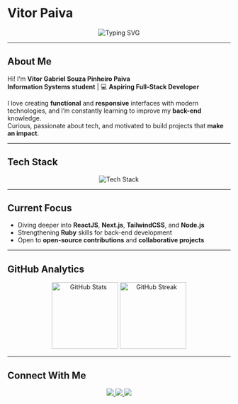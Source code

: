 #  Vitor Paiva  

<p align="center">
  <img src="https://readme-typing-svg.herokuapp.com?font=Fira+Code&weight=500&size=22&duration=4000&pause=1000&color=179443&center=true&vCenter=true&random=false&width=500&lines=Information+Systems+Student;Full-Stack+Developer+in+Progress;Always+Learning+%26+Building" alt="Typing SVG" />
</p>

---

##  About Me  
Hi! I’m **Vitor Gabriel Souza Pinheiro Paiva**   
 **Information Systems student** | 💻 **Aspiring Full-Stack Developer**  

 I love creating **functional** and **responsive** interfaces with modern technologies, and I’m constantly learning to improve my **back-end** knowledge.  
 Curious, passionate about tech, and motivated to build projects that **make an impact**.  

---

##  Tech Stack  

<p align="center">
  <img src="https://skillicons.dev/icons?i=js,ts,react,next,nodejs,tailwind,cs,dotnet,ruby,figma,ps" alt="Tech Stack" />
</p>

---

##  Current Focus  
-  Diving deeper into **ReactJS**, **Next.js**, **TailwindCSS**, and **Node.js**  
-  Strengthening **Ruby** skills for back-end development  
-  Open to **open-source contributions** and **collaborative projects**  

---

##  GitHub Analytics  

<p align="center">
  <img src="https://github-readme-stats.vercel.app/api?username=vitorpaiv4&show_icons=true&theme=github_dark&title_color=179443&icon_color=179443&border_color=179443" height="150" alt="GitHub Stats" />
  <img src="https://github-readme-streak-stats.herokuapp.com?user=vitorpaiv4&theme=github-dark-blue&hide_border=true&ring=179443&fire=FF901F&currStreakNum=FFF&sideNums=FFF&currStreakLabel=179443&sideLabels=FFF&dates=666" height="150" alt="GitHub Streak" />
</p>

---

##  Connect With Me  

<p align="center">
  <a href="https://www.linkedin.com/in/vitor-paiva-programador/">
    <img src="https://img.shields.io/badge/-LinkedIn-0A66C2?style=for-the-badge&logo=linkedin&logoColor=white" />
  </a>
  <a href="https://github.com/vitorpaiv4">
    <img src="https://img.shields.io/badge/-GitHub-181717?style=for-the-badge&logo=github&logoColor=white" />
  </a>
  <a href="mailto:paivavitorr@outlook.com">
    <img src="https://img.shields.io/badge/-Email-D14836?style=for-the-badge&logo=gmail&logoColor=white" />
  </a>
</p>


